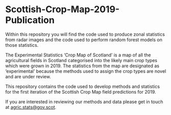 # Scottish-Crop-Map-2019-Publication
Within this repository you will find the code used to produce zonal statistics from radar images and the code used to perform random forest models on those statistics. 

The Experimental Statistics ‘Crop Map of Scotland’ is a map of all the agricultural fields in Scotland categorised into the likely main crop types which were grown in 2019. The statistics from the map are designated as ‘experimental’ because the methods used to assign the crop types are novel and are under review.

This repository contains the code used to develop methods and statistics for the first iteration of the Scottish Crop Map field predictions for 2019. 

If you are interested in reviewing our methods and data please get in touch at agric.stats@gov.scot.
